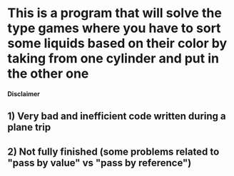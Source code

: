# This is a program that will solve the type games where you have to sort some liquids based on their color by taking from one cylinder and put in the other one


#### Disclaimer

## 1) Very bad and inefficient code written during a plane trip
## 2) Not fully finished (some problems related to "pass by value" vs "pass by reference")
